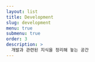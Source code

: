 ```yaml
---
layout: list
title: Development
slug: development
menu: true
submenu: true
order: 3
description: >
  개발과 관련된 지식을 정리해 놓는 공간
---
```

